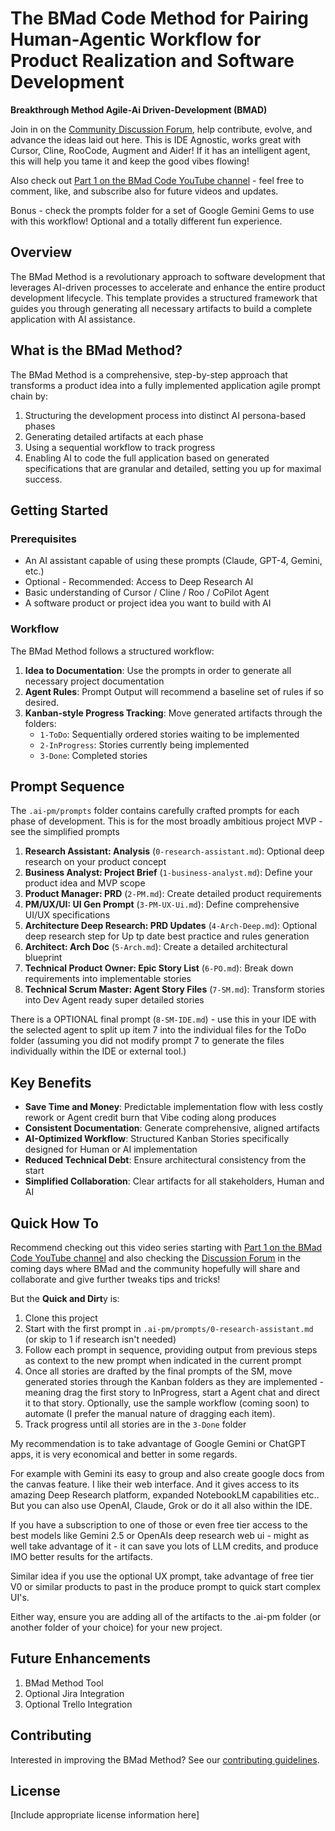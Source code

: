 # The BMad Code Method for Pairing Human-Agentic Workflow for Product Realization and Software Development

**Breakthrough Method Agile-Ai Driven-Development (BMAD)**

Join in on the [Community Discussion Forum](https://github.com/bmadcode/BMAD-METHOD/discussions), help contribute, evolve, and advance the ideas laid out here. This is IDE Agnostic, works great with Cursor, Cline, RooCode, Augment and Aider! If it has an intelligent agent, this will help you tame it and keep the good vibes flowing!

Also check out [Part 1 on the BMad Code YouTube channel](https://youtu.be/JbhiLUY_V2U) - feel free to comment, like, and subscribe also for future videos and updates.

Bonus - check the prompts folder for a set of Google Gemini Gems to use with this workflow! Optional and a totally different fun experience.

## Overview

The BMad Method is a revolutionary approach to software development that leverages AI-driven processes to accelerate and enhance the entire product development lifecycle. This template provides a structured framework that guides you through generating all necessary artifacts to build a complete application with AI assistance.

## What is the BMad Method?

The BMad Method is a comprehensive, step-by-step approach that transforms a product idea into a fully implemented application agile prompt chain by:

1. Structuring the development process into distinct AI persona-based phases
2. Generating detailed artifacts at each phase
3. Using a sequential workflow to track progress
4. Enabling AI to code the full application based on generated specifications that are granular and detailed, setting you up for maximal success.

## Getting Started

### Prerequisites

- An AI assistant capable of using these prompts (Claude, GPT-4, Gemini, etc.)
- Optional - Recommended: Access to Deep Research AI
- Basic understanding of Cursor / Cline / Roo / CoPilot Agent
- A software product or project idea you want to build with AI

### Workflow

The BMad Method follows a structured workflow:

1. **Idea to Documentation**: Use the prompts in order to generate all necessary project documentation
2. **Agent Rules**: Prompt Output will recommend a baseline set of rules if so desired.
3. **Kanban-style Progress Tracking**: Move generated artifacts through the folders:
   - `1-ToDo`: Sequentially ordered stories waiting to be implemented
   - `2-InProgress`: Stories currently being implemented
   - `3-Done`: Completed stories

## Prompt Sequence

The `.ai-pm/prompts` folder contains carefully crafted prompts for each phase of development.
This is for the most broadly ambitious project MVP - see the simplified prompts

1. **Research Assistant: Analysis** (`0-research-assistant.md`): Optional deep research on your product concept
2. **Business Analyst: Project Brief** (`1-business-analyst.md`): Define your product idea and MVP scope
3. **Product Manager: PRD** (`2-PM.md`): Create detailed product requirements
4. **PM/UX/UI: UI Gen Prompt** (`3-PM-UX-Ui.md`): Define comprehensive UI/UX specifications
5. **Architecture Deep Research: PRD Updates** (`4-Arch-Deep.md`): Optional deep research step for Up tp date best practice and rules generation
6. **Architect: Arch Doc** (`5-Arch.md`): Create a detailed architectural blueprint
7. **Technical Product Owner: Epic Story List** (`6-PO.md`): Break down requirements into implementable stories
8. **Technical Scrum Master: Agent Story Files** (`7-SM.md`): Transform stories into Dev Agent ready super detailed stories

There is a OPTIONAL final prompt (`8-SM-IDE.md`) - use this in your IDE with the selected agent to split up item 7 into the individual files for the ToDo folder (assuming you did not modify prompt 7 to generate the files individually within the IDE or external tool.)

## Key Benefits

- **Save Time and Money**: Predictable implementation flow with less costly rework or Agent credit burn that Vibe coding along produces
- **Consistent Documentation**: Generate comprehensive, aligned artifacts
- **AI-Optimized Workflow**: Structured Kanban Stories specifically designed for Human or AI implementation
- **Reduced Technical Debt**: Ensure architectural consistency from the start
- **Simplified Collaboration**: Clear artifacts for all stakeholders, Human and AI

## Quick How To

Recommend checking out this video series starting with [Part 1 on the BMad Code YouTube channel](https://youtu.be/JbhiLUY_V2U) and also checking the [Discussion Forum](https://github.com/bmadcode/BMAD-METHOD/discussions) in the coming days where BMad and the community hopefully will share and collaborate and give further tweaks tips and tricks!

But the **Quick and Dirt**y is:

1. Clone this project
2. Start with the first prompt in `.ai-pm/prompts/0-research-assistant.md` (or skip to 1 if research isn't needed)
3. Follow each prompt in sequence, providing output from previous steps as context to the new prompt when indicated in the current prompt
4. Once all stories are drafted by the final prompts of the SM, move generated stories through the Kanban folders as they are implemented - meaning drag the first story to InProgress, start a Agent chat and direct it to that story. Optionally, use the sample workflow (coming soon) to automate (I prefer the manual nature of dragging each item).
5. Track progress until all stories are in the `3-Done` folder

My recommendation is to take advantage of Google Gemini or ChatGPT apps, it is very economical and better in some regards.

For example with Gemini its easy to group and also create google docs from the canvas feature. I like their web interface. And it gives access to its amazing Deep Research platform, expanded NotebookLM capabilities etc.. But you can also use OpenAI, Claude, Grok or do it all also within the IDE.

If you have a subscription to one of those or even free tier access to the best models like Gemini 2.5 or OpenAIs deep research web ui - might as well take advantage of it - it can save you lots of LLM credits, and produce IMO better results for the artifacts.

Similar idea if you use the optional UX prompt, take advantage of free tier V0 or similar products to past in the produce prompt to quick start complex UI's.

Either way, ensure you are adding all of the artifacts to the .ai-pm folder (or another folder of your choice) for your new project.

## Future Enhancements

1. BMad Method Tool
2. Optional Jira Integration
3. Optional Trello Integration

## Contributing

Interested in improving the BMad Method? See our [contributing guidelines](CONTRIBUTING.md).

## License

[Include appropriate license information here]
